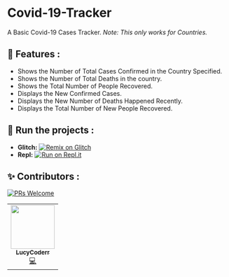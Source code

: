 # Covid-19-Tracker

A Basic Covid-19 Cases Tracker. 
 *Note: This only works for Countries.*


## 📝 Features :
* Shows the Number of Total Cases Confirmed in the Country Specified.
* Shows the Number of Total Deaths in the country.
* Shows the Total Number of People Recovered.
* Displays the New Confirmed Cases. 
* Displays the New Number of Deaths Happened Recently.
* Displays the Total Number of New People Recovered.

## 💨 Run the projects :
 * **Glitch:** [![Remix on Glitch](https://cdn.glitch.com/2703baf2-b643-4da7-ab91-7ee2a2d00b5b%2Fremix-button.svg)](https://glitch.com/edit/#!/import/github/LucyCoderr/covid-tracker)
* **Repl:** [![Run on Repl.it](https://repl.it/badge/github/LucyCoderr/Covid-19-Tracker)](https://repl.it/github/LucyCoderr/covid-tracker)

## ✨ Contributors :
[![PRs Welcome](https://img.shields.io/badge/PRs-welcome-brightgreen.svg?style=flat-square)](https://github.com/LucyCoderr/covid-tracker)&nbsp;


<!-- ALL-CONTRIBUTORS-LIST:START - Do not remove or modify this section -->
<!-- prettier-ignore-start -->
<!-- markdownlint-disable -->

<table>
  <tr>
     <td align="center"><a href="https://github.com/LucyCoderr"><img src="https://avatars0.githubusercontent.com/u/51528076?s=460&u=d1e28ca661a14f0b3428cc07dd410f36f891966b&v=4" width="100px;" alt=""/><br /><sub><b>LucyCoderr</b></sub></a><br /><a href="https://github.com/houseofgeeks/hg/commits?author=LucyCoderr" title="Code">💻</a></td>
  </tr>
  
</table>

<!-- markdownlint-enable -->
<!-- prettier-ignore-end -->
<!-- ALL-CONTRIBUTORS-LIST:END -->
